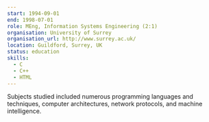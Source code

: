 ```yaml
---
start: 1994-09-01
end: 1998-07-01
role: MEng, Information Systems Engineering (2:1)
organisation: University of Surrey
organisation_url: http://www.surrey.ac.uk/
location: Guildford, Surrey, UK
status: education
skills:
  - C
  - C++
  - HTML
---
```

Subjects studied included numerous programming languages and techniques, computer architectures, network protocols, and machine intelligence.

